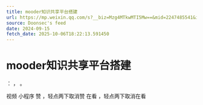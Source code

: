 ```yaml
---
title: mooder知识共享平台搭建
url: https://mp.weixin.qq.com/s?__biz=Mzg4MTkwMTI5Mw==&mid=2247485541&idx=1&sn=78635d2a403e67eaacd9deab2a926c99
source: Doonsec's feed
date: 2024-09-15
fetch_date: 2025-10-06T18:22:13.591450
---
```


# mooder知识共享平台搭建

：
，
。

视频
小程序
赞
，轻点两下取消赞
在看
，轻点两下取消在看